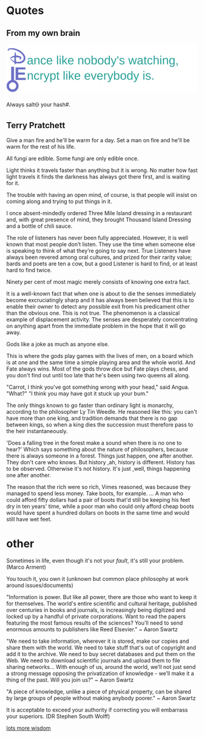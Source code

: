 # Quotes

## From my own brain

![tattoo](/quotes/d&e.svg)

Always salt&#x1F714; your hash#.

## Terry Pratchett

Give a man fire and he'll be warm for a day. Set a man on fire and he'll be warm for the rest of his life.

All fungi are edible. Some fungi are only edible once.

Light thinks it travels faster than anything but it is wrong. No matter how fast light travels it finds the darkness has always got there first, and is waiting for it.

The trouble with having an open mind, of course, is that people will insist on coming along and trying to put things in it.

I once absent-mindedly ordered Three Mile Island dressing in a restaurant and, with great presence of mind, they brought Thousand Island Dressing and a bottle of chili sauce.

The role of listeners has never been fully appreciated. However, it is well known that most people don’t listen. They use the time when someone else is speaking to think of what they’re going to say next. True Listeners have always been revered among oral cultures, and prized for their rarity value; bards and poets are ten a cow, but a good Listener is hard to find, or at least hard to find twice.

Ninety per cent of most magic merely consists of knowing one extra fact.

It is a well-known fact that when one is about to die the senses immediately become excruciatingly sharp and it has always been believed that this is to enable their owner to detect any possible exit from his predicament other than the obvious one.
This is not true. The phenomenon is a classical example of displacement activity. The senses are desperately concentrating on anything apart from the immediate problem in the hope that it will go away.

Gods like a joke as much as anyone else.

This is where the gods play games with the lives of men, on a board which is at one and the same time a simple playing area and the whole world.
And Fate always wins. Most of the gods throw dice but Fate plays chess, and you don't find out until too late that he's been using two queens all along.

"Carrot, I think you've got something wrong with your head," said Angua.
"What?"
"I think you may have got it stuck up your bum."

The only things known to go faster than ordinary light is monarchy, according to the philosopher Ly Tin Weedle. He reasoned like this: you can't have more than one king, and tradition demands that there is no gap between kings, so when a king dies the succession must therefore pass to the heir instantaneously.

'Does a falling tree in the forest make a sound when there is no one to hear?'
Which says something about the nature of philosophers, because there is always someone in a forest.
Things just happen, one after another. They don't care who knows. But history ,ah, history is different. History has to be observed. Otherwise it's not history. It's just ,well, things happening one after another.

The reason that the rich were so rich, Vimes reasoned, was because they managed to spend less money. Take boots, for example. ... A man who could afford fifty dollars had a pair of boots that'd still be keeping his feet dry in ten years' time, while a poor man who could only afford cheap boots would have spent a hundred dollars on boots in the same time and would still have wet feet.

# other 

Sometimes in life, even though it's not your *fault*, it's still your problem. (Marco Arment)

You touch it, you own it (unknown but common place philosophy at work around issues/documents)

"Information is power. But like all power, there are those who want to keep it for themselves. The world's entire scientific and cultural heritage, published over centuries in books and journals, is increasingly being digitized and locked up by a handful of private corporations. Want to read the papers featuring the most famous results of the sciences? You'll need to send enormous amounts to publishers like Reed Elsevier." ~ Aaron Swartz

"We need to take information, wherever it is stored, make our copies and share them with the world. We need to take stuff that's out of copyright and add it to the archive. We need to buy secret databases and put them on the Web. We need to download scientific journals and upload them to file sharing networks... With enough of us, around the world, we’ll not just send a strong message opposing the privatization of knowledge - we’ll make it a thing of the past. Will you join us?" ~ Aaron Swartz

"A piece of knowledge, unlike a piece of physical property, can be shared by large groups of people without making anybody poorer." ~ Aaron Swartz

It is acceptable to exceed your authority if correcting you will embarrass your superiors. (DR Stephen South Wolff)

[lots more wisdom](https://github.com/merlinmann/wisdom/blob/master/wisdom.md)

